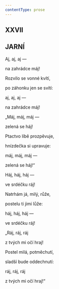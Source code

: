```yaml
---
contentType: prose
---
```


## XXVII  

## JARNÍ

Aj, aj, aj —  

na zahrádce máj!

Rozvilo se vonné kvítí,

po záhonku jen se svítí:

aj, aj, aj —

na zahrádce máj!

„Máj, máj, máj —

zelená se háj!

Ptactvo líbě prozpěvuje,

hnízdečka si upravuje:

máj, máj, máj —

zelená se háj!“

Háj, háj, háj —

ve srdéčku ráj!

Natrhám já, milý, růže,

postelu ti jimi lůže:

háj, háj, háj —

ve srdéčku ráj!

„Ráj, ráj, ráj

z tvých mi očí hraj!

Postel milá, potměchutí,

sladší bude oddechnutí:

ráj, ráj, ráj

z tvých mi očí hraj!“
